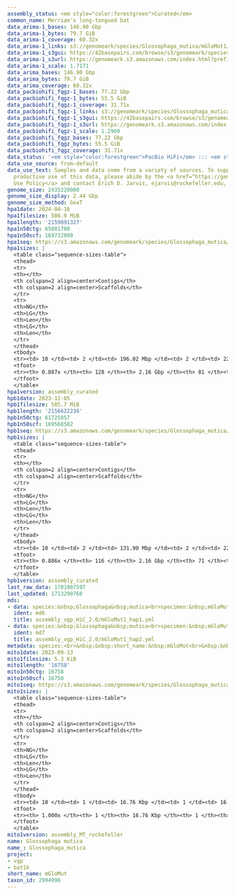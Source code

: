 ```yaml
---
assembly_status: <em style="color:forestgreen">Curated</em>
common_name: Merriam's long-tongued bat
data_arima-1_bases: 146.90 Gbp
data_arima-1_bytes: 79.7 GiB
data_arima-1_coverage: 60.32x
data_arima-1_links: s3://genomeark/species/Glossophaga_mutica/mGloMut1/genomic_data/arima/<br>
data_arima-1_s3gui: https://42basepairs.com/browse/s3/genomeark/species/Glossophaga_mutica/mGloMut1/genomic_data/arima/
data_arima-1_s3url: https://genomeark.s3.amazonaws.com/index.html?prefix=species/Glossophaga_mutica/mGloMut1/genomic_data/arima/
data_arima-1_scale: 1.7171
data_arima_bases: 146.90 Gbp
data_arima_bytes: 79.7 GiB
data_arima_coverage: 60.32x
data_pacbiohifi_fqgz-1_bases: 77.22 Gbp
data_pacbiohifi_fqgz-1_bytes: 55.5 GiB
data_pacbiohifi_fqgz-1_coverage: 31.71x
data_pacbiohifi_fqgz-1_links: s3://genomeark/species/Glossophaga_mutica/mGloMut1/genomic_data/pacbio_hifi/<br>
data_pacbiohifi_fqgz-1_s3gui: https://42basepairs.com/browse/s3/genomeark/species/Glossophaga_mutica/mGloMut1/genomic_data/pacbio_hifi/
data_pacbiohifi_fqgz-1_s3url: https://genomeark.s3.amazonaws.com/index.html?prefix=species/Glossophaga_mutica/mGloMut1/genomic_data/pacbio_hifi/
data_pacbiohifi_fqgz-1_scale: 1.2960
data_pacbiohifi_fqgz_bases: 77.22 Gbp
data_pacbiohifi_fqgz_bytes: 55.5 GiB
data_pacbiohifi_fqgz_coverage: 31.71x
data_status: '<em style="color:forestgreen">PacBio HiFi</em> ::: <em style="color:forestgreen">Arima</em>'
data_use_source: from-default
data_use_text: Samples and data come from a variety of sources. To support fair and
  productive use of this data, please abide by the <a href="https://genome10k.soe.ucsc.edu/data-use-policies/">Data
  Use Policy</a> and contact Erich D. Jarvis, ejarvis@rockefeller.edu, with any questions.
genome_size: 2435220000
genome_size_display: 2.44 Gbp
genome_size_method: GoaT
hpa1date: 2024-04-16
hpa1filesize: 586.9 MiB
hpa1length: '2159891327'
hpa1n50ctg: 65081700
hpa1n50scf: 169732090
hpa1seq: https://s3.amazonaws.com/genomeark/species/Glossophaga_mutica/mGloMut1/assembly_curated/mGloMut1.hap1.cur.20240416.fasta.gz
hpa1sizes: |
  <table class="sequence-sizes-table">
  <thead>
  <tr>
  <th></th>
  <th colspan=2 align=center>Contigs</th>
  <th colspan=2 align=center>Scaffolds</th>
  </tr>
  <tr>
  <th>NG</th>
  <th>LG</th>
  <th>Len</th>
  <th>LG</th>
  <th>Len</th>
  </tr>
  </thead>
  <tbody>
  <tr><td> 10 </td><td> 2 </td><td> 196.02 Mbp </td><td> 2 </td><td> 224.30 Mbp </td></tr><tr><td> 20 </td><td> 3 </td><td> 167.70 Mbp </td><td> 3 </td><td> 219.48 Mbp </td></tr><tr><td> 30 </td><td> 5 </td><td> 121.10 Mbp </td><td> 4 </td><td> 213.30 Mbp </td></tr><tr><td> 40 </td><td> 7 </td><td> 86.54 Mbp </td><td> 5 </td><td> 177.89 Mbp </td></tr><tr style="background-color:#cccccc;"><td> 50 </td><td> 10 </td><td style="background-color:#88ff88;"> 65.08 Mbp </td><td> 6 </td><td style="background-color:#88ff88;"> 169.73 Mbp </td></tr><tr><td> 60 </td><td> 14 </td><td> 55.43 Mbp </td><td> 8 </td><td> 133.53 Mbp </td></tr><tr><td> 70 </td><td> 20 </td><td> 36.18 Mbp </td><td> 10 </td><td> 115.37 Mbp </td></tr><tr><td> 80 </td><td> 29 </td><td> 18.09 Mbp </td><td> 13 </td><td> 67.59 Mbp </td></tr><tr><td> 90 </td><td> 0 </td><td>  </td><td> 0 </td><td>  </td></tr><tr><td> 100 </td><td> 0 </td><td>  </td><td> 0 </td><td>  </td></tr></tbody>
  <tfoot>
  <tr><th> 0.887x </th><th> 128 </th><th> 2.16 Gbp </th><th> 81 </th><th> 2.16 Gbp </th></tr>
  </tfoot>
  </table>
hpa1version: assembly_curated
hpb1date: 2023-12-05
hpb1filesize: 585.7 MiB
hpb1length: '2156622230'
hpb1n50ctg: 61725857
hpb1n50scf: 169568502
hpb1seq: https://s3.amazonaws.com/genomeark/species/Glossophaga_mutica/mGloMut1/assembly_curated/mGloMut1.hap2.cur.20231205.fasta.gz
hpb1sizes: |
  <table class="sequence-sizes-table">
  <thead>
  <tr>
  <th></th>
  <th colspan=2 align=center>Contigs</th>
  <th colspan=2 align=center>Scaffolds</th>
  </tr>
  <tr>
  <th>NG</th>
  <th>LG</th>
  <th>Len</th>
  <th>LG</th>
  <th>Len</th>
  </tr>
  </thead>
  <tbody>
  <tr><td> 10 </td><td> 2 </td><td> 131.90 Mbp </td><td> 2 </td><td> 222.90 Mbp </td></tr><tr><td> 20 </td><td> 4 </td><td> 112.98 Mbp </td><td> 3 </td><td> 218.70 Mbp </td></tr><tr><td> 30 </td><td> 6 </td><td> 106.27 Mbp </td><td> 4 </td><td> 213.11 Mbp </td></tr><tr><td> 40 </td><td> 9 </td><td> 77.31 Mbp </td><td> 5 </td><td> 178.00 Mbp </td></tr><tr style="background-color:#cccccc;"><td> 50 </td><td> 12 </td><td style="background-color:#88ff88;"> 61.73 Mbp </td><td> 6 </td><td style="background-color:#88ff88;"> 169.57 Mbp </td></tr><tr><td> 60 </td><td> 17 </td><td> 47.67 Mbp </td><td> 8 </td><td> 134.19 Mbp </td></tr><tr><td> 70 </td><td> 22 </td><td> 36.60 Mbp </td><td> 10 </td><td> 115.28 Mbp </td></tr><tr><td> 80 </td><td> 31 </td><td> 21.01 Mbp </td><td> 13 </td><td> 67.59 Mbp </td></tr><tr><td> 90 </td><td> 0 </td><td>  </td><td> 0 </td><td>  </td></tr><tr><td> 100 </td><td> 0 </td><td>  </td><td> 0 </td><td>  </td></tr></tbody>
  <tfoot>
  <tr><th> 0.886x </th><th> 116 </th><th> 2.16 Gbp </th><th> 71 </th><th> 2.16 Gbp </th></tr>
  </tfoot>
  </table>
hpb1version: assembly_curated
last_raw_data: 1701807597
last_updated: 1713290768
mds:
- data: species:&nbsp;Glossophaga&nbsp;mutica<br>specimen:&nbsp;mGloMut1<br>projects:&nbsp;<br>&nbsp;&nbsp;-&nbsp;vgp<br>assembled_by_group:&nbsp;Rockefeller<br>data_location:&nbsp;S3<br>release_to:&nbsp;S3<br>haplotype_to_curate:&nbsp;hap1<br>hap1:&nbsp;s3://genomeark/species/Glossophaga_mutica/mGloMut1/assembly_vgp_HiC_2.0/mGloMut1.HiC.hap1.20230829.fasta.gz<br>hap2:&nbsp;s3://genomeark/species/Glossophaga_mutica/mGloMut1/assembly_vgp_HiC_2.0/mGloMut1.HiC.hap2.20230829.fasta.gz<br>pretext_hap1:&nbsp;s3://genomeark/species/Glossophaga_mutica/mGloMut1/assembly_vgp_HiC_2.0/evaluation/hap1/pretext/mGloMut1_hap1_s2.pretext<br>pretext_hap2:&nbsp;s3://genomeark/species/Glossophaga_mutica/mGloMut1/assembly_vgp_HiC_2.0/evaluation/hap2/pretext/mGloMut1_hap2_s2.pretext<br>kmer_spectra_img:&nbsp;s3://genomeark/species/Glossophaga_mutica/mGloMut1/assembly_vgp_HiC_2.0/evaluation/merqury/mGloMut1_png/<br>pacbio_read_dir:&nbsp;s3://genomeark/species/Glossophaga_mutica/mGloMut1/genomic_data/pacbio_hifi/<br>pacbio_read_type:&nbsp;hifi<br>hic_read_dir:&nbsp;s3://genomeark/species/Glossophaga_mutica/mGloMut1/genomic_data/arima/<br>mito:&nbsp;s3://genomeark/species/Glossophaga_mutica/mGloMut1/assembly_MT_rockefeller/mGloMut1.MT.20230913.fasta.gz<br>pipeline:&nbsp;<br>&nbsp;&nbsp;-&nbsp;hifiasm&nbsp;(0.19.3+galaxy0)<br>&nbsp;&nbsp;-&nbsp;yahs&nbsp;(1.2a.2+galaxy1)<br>notes:&nbsp;This&nbsp;was&nbsp;a&nbsp;Hifiasm-HiC&nbsp;assembly&nbsp;of&nbsp;mGloMut1,&nbsp;resulting&nbsp;in&nbsp;two&nbsp;complete&nbsp;haplotypes.&nbsp;HiC&nbsp;scaffolding&nbsp;was&nbsp;performed&nbsp;with&nbsp;YaHS.&nbsp;&nbsp;The&nbsp;HiC&nbsp;prep&nbsp;kit&nbsp;used&nbsp;was&nbsp;TruSeq.&nbsp;<br><br>
  ident: md6
  title: assembly_vgp_HiC_2.0/mGloMut1_hap1.yml
- data: species:&nbsp;Glossophaga&nbsp;mutica<br>specimen:&nbsp;mGloMut1<br>projects:&nbsp;<br>&nbsp;&nbsp;-&nbsp;vgp<br>assembled_by_group:&nbsp;Rockefeller<br>data_location:&nbsp;S3<br>release_to:&nbsp;S3<br>haplotype_to_curate:&nbsp;hap2<br>hap1:&nbsp;s3://genomeark/species/Glossophaga_mutica/mGloMut1/assembly_vgp_HiC_2.0/mGloMut1.HiC.hap1.20230829.fasta.gz<br>hap2:&nbsp;s3://genomeark/species/Glossophaga_mutica/mGloMut1/assembly_vgp_HiC_2.0/mGloMut1.HiC.hap2.20230829.fasta.gz<br>pretext_hap1:&nbsp;s3://genomeark/species/Glossophaga_mutica/mGloMut1/assembly_vgp_HiC_2.0/evaluation/hap1/pretext/mGloMut1_hap1_s2.pretext<br>pretext_hap2:&nbsp;s3://genomeark/species/Glossophaga_mutica/mGloMut1/assembly_vgp_HiC_2.0/evaluation/hap2/pretext/mGloMut1_hap2_s2.pretext<br>kmer_spectra_img:&nbsp;s3://genomeark/species/Glossophaga_mutica/mGloMut1/assembly_vgp_HiC_2.0/evaluation/merqury/mGloMut1_png/<br>pacbio_read_dir:&nbsp;s3://genomeark/species/Glossophaga_mutica/mGloMut1/genomic_data/pacbio_hifi/<br>pacbio_read_type:&nbsp;hifi<br>hic_read_dir:&nbsp;s3://genomeark/species/Glossophaga_mutica/mGloMut1/genomic_data/arima/<br>mito:&nbsp;s3://genomeark/species/Glossophaga_mutica/mGloMut1/assembly_MT_rockefeller/mGloMut1.MT.20230913.fasta.gz<br>pipeline:&nbsp;<br>&nbsp;&nbsp;-&nbsp;hifiasm&nbsp;(0.19.3+galaxy0)<br>&nbsp;&nbsp;-&nbsp;yahs&nbsp;(1.2a.2+galaxy1)<br>notes:&nbsp;This&nbsp;was&nbsp;a&nbsp;Hifiasm-HiC&nbsp;assembly&nbsp;of&nbsp;mGloMut1,&nbsp;resulting&nbsp;in&nbsp;two&nbsp;complete&nbsp;haplotypes.&nbsp;HiC&nbsp;scaffolding&nbsp;was&nbsp;performed&nbsp;with&nbsp;YaHS.&nbsp;&nbsp;The&nbsp;HiC&nbsp;prep&nbsp;kit&nbsp;used&nbsp;was&nbsp;TruSeq.&nbsp;<br><br>
  ident: md7
  title: assembly_vgp_HiC_2.0/mGloMut1_hap2.yml
metadata: species:<br>&nbsp;&nbsp;short_name:&nbsp;mGloMut<br>&nbsp;&nbsp;name:&nbsp;Glossophaga&nbsp;mutica<br>&nbsp;&nbsp;taxon_id:&nbsp;2994998<br>&nbsp;&nbsp;common_name:&nbsp;Merriam's&nbsp;long-tongued&nbsp;bat<br>&nbsp;&nbsp;order:<br>&nbsp;&nbsp;&nbsp;&nbsp;name:&nbsp;Chiroptera<br>&nbsp;&nbsp;family:<br>&nbsp;&nbsp;&nbsp;&nbsp;name:&nbsp;Phyllostomidae<br>&nbsp;&nbsp;individuals:<br>&nbsp;&nbsp;&nbsp;&nbsp;-&nbsp;short_name:&nbsp;mGloMut1<br>&nbsp;&nbsp;genome_size:&nbsp;2435220000<br>&nbsp;&nbsp;genome_size_method:&nbsp;GoaT<br>&nbsp;&nbsp;project:&nbsp;[&nbsp;vgp&nbsp;,&nbsp;bat1k&nbsp;]<br>
mito1date: 2023-09-13
mito1filesize: 5.3 KiB
mito1length: '16758'
mito1n50ctg: 16758
mito1n50scf: 16758
mito1seq: https://s3.amazonaws.com/genomeark/species/Glossophaga_mutica/mGloMut1/assembly_MT_rockefeller/mGloMut1.MT.20230913.fasta.gz
mito1sizes: |
  <table class="sequence-sizes-table">
  <thead>
  <tr>
  <th></th>
  <th colspan=2 align=center>Contigs</th>
  <th colspan=2 align=center>Scaffolds</th>
  </tr>
  <tr>
  <th>NG</th>
  <th>LG</th>
  <th>Len</th>
  <th>LG</th>
  <th>Len</th>
  </tr>
  </thead>
  <tbody>
  <tr><td> 10 </td><td> 1 </td><td> 16.76 Kbp </td><td> 1 </td><td> 16.76 Kbp </td></tr><tr><td> 20 </td><td> 1 </td><td> 16.76 Kbp </td><td> 1 </td><td> 16.76 Kbp </td></tr><tr><td> 30 </td><td> 1 </td><td> 16.76 Kbp </td><td> 1 </td><td> 16.76 Kbp </td></tr><tr><td> 40 </td><td> 1 </td><td> 16.76 Kbp </td><td> 1 </td><td> 16.76 Kbp </td></tr><tr style="background-color:#cccccc;"><td> 50 </td><td> 1 </td><td style="background-color:#ff8888;"> 16.76 Kbp </td><td> 1 </td><td style="background-color:#ff8888;"> 16.76 Kbp </td></tr><tr><td> 60 </td><td> 1 </td><td> 16.76 Kbp </td><td> 1 </td><td> 16.76 Kbp </td></tr><tr><td> 70 </td><td> 1 </td><td> 16.76 Kbp </td><td> 1 </td><td> 16.76 Kbp </td></tr><tr><td> 80 </td><td> 1 </td><td> 16.76 Kbp </td><td> 1 </td><td> 16.76 Kbp </td></tr><tr><td> 90 </td><td> 1 </td><td> 16.76 Kbp </td><td> 1 </td><td> 16.76 Kbp </td></tr><tr><td> 100 </td><td> 1 </td><td> 16.76 Kbp </td><td> 1 </td><td> 16.76 Kbp </td></tr></tbody>
  <tfoot>
  <tr><th> 1.000x </th><th> 1 </th><th> 16.76 Kbp </th><th> 1 </th><th> 16.76 Kbp </th></tr>
  </tfoot>
  </table>
mito1version: assembly_MT_rockefeller
name: Glossophaga mutica
name_: Glossophaga_mutica
project:
- vgp
- bat1k
short_name: mGloMut
taxon_id: 2994998
---
```

